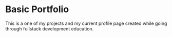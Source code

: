 # Basic Portfolio

This is a one of my projects and my current profile page created while going through fullstack development education.
